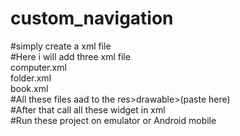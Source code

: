 # custom_navigation<br>
#simply create a xml file<br>
#Here i will add three xml file <br>
computer.xml<br>
folder.xml<br>
book.xml<br>
#All these files aad to the res>drawable>(paste  here)<br>
#After that call all these widget in  xml<br>
#Run these project on emulator or  Android mobile 
